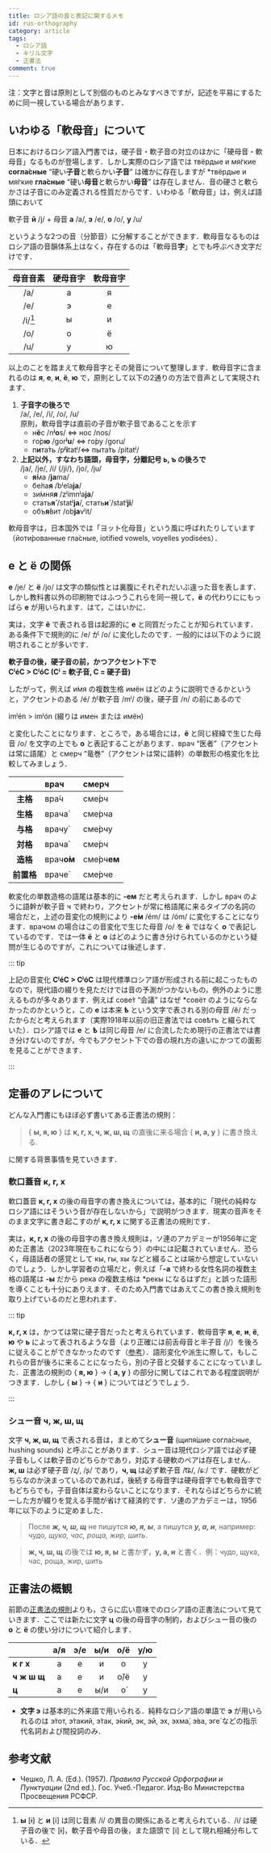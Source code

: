 ```yaml
---
title: ロシア語の音と表記に関するメモ
id: rus-orthography
category: article
tags:
  - ロシア語
  - キリル文字
  - 正書法
comment: true
---
```

<!--まだ書き途中-->
注：文字と音は原則として別個のものとみなすべきですが，記述を平易にするために同一視している場合があります．

## いわゆる「軟母音」について

日本におけるロシア語入門書では，硬子音・軟子音の対立のほかに「硬母音・軟母音」なるものが登場します．しかし実際のロシア語では твёрдые и мя́гкие **согла́сные** “硬い**子音**と軟らかい**子音**” は確かに存在しますが \*твёрдые и мя́гкие **гла́сные** “硬い**母音**と軟らかい**母音**” は存在しません．音の硬さと軟らかさは子音にのみ定義される性質だからです．いわゆる「軟母音」は，例えば語頭において

軟子音 **й** /j/ + 母音 **а** /a/, **э** /e/, **о** /o/, **у** /u/

というような2つの音（分節音）に分解することができます．軟母音なるものはロシア語の音韻体系上はなく，存在するのは「軟母音**字**」とでも呼ぶべき文字だけです．

|母音音素|硬母音字|軟母音字|
|:---:|:---:|:---:|
|/a/|а|я|
|/e/|э|е|
|/i/[^1]|ы|и|
|/o/|о|ё|
|/u/|у|ю|

[^1]:**ы** [ɨ] と **и** [i] は同じ音素 /i/ の異音の関係にあると考えられている．/i/ は硬子音の後で [ɨ]，軟子音や母音の後，また語頭で [i] として現れ相補分布している．

以上のことを踏まえて軟母音字とその発音について整理します．軟母音字に含まれるのは **я**, **е**, **и**, **ё**, **ю** で，原則として以下の2通りの方法で音声として実現されます．

1. **子音字の後ろで**  
/a/, /e/, /i/, /o/, /u/  
原則，軟母音字は直前の子音が軟子音であることを示す
    - н**ё**с /n**ʲo**s/ ⇔ нос /nos/
    - го́р**ю** /gor**ʲu**/ ⇔ го́ру /goru/
    - п**и**та́ть /p**ʲi**tatʲ/⇔ пыта́ть /pitatʲ/
1. **上記以外，すなわち語頭，母音字，分離記号 ь, ъ の後ろで**  
/ja/, /je/, /i/ (/ji/), /jo/, /ju/  
    - **я́**ма /**ja**ma/
    - бе́ла**я** /bʲela**ja**/
    - зи́мня**я** /zʲimnʲa**ja**/
    - стать**я́** /statʲ**ja**/, стать**и́** /statʲ**ji**/
    - объ**я́**вит /ob**ja**vʲit/

軟母音字は，日本国外では「ヨット化母音」という風に呼ばれたりしています（йоти́рованные гла́сные, iotified vowels, voyelles yodisées）．

## е と ё の関係

**е** /je/ と **ё** /jo/ は文字の類似性とは裏腹にそれぞれだいぶ違った音を表します．しかし教科書以外の印刷物ではふつうこれらを同一視して，**ё** の代わりににもっぱら **е** が用いられます．はて，こはいかに．

実は，文字 **ё** で表される音は起源的に **е** と同質だったことが知られています．ある条件下で規則的に /e/ が /o/ に変化したのです．一般的には以下のように説明されることが多いです．

**軟子音の後，硬子音の前，かつアクセント下で**  
**CʲéC > CʲóC (Cʲ = 軟子音, C = 硬子音)**

したがって，例えば и́мя の複数生格 имён はどのように説明できるかというと，アクセントのある /é/ が軟子音 /mʲ/ の後，硬子音 /n/ の前にあるので

imʲén > imʲón (綴りは имен または имён)

と変化したことになります．ところで，ある場合には，**ё** と同じ経緯で生じた母音 /o/ を文字の上でも **о** と表記することがあります．врач “医者”（アクセントは常に語尾）と смерч “竜巻”（アクセントは常に語幹）の単数形の格変化を比較してみましょう．

| |врач|смерч|
|:---:|:----|:----|
|**主格**|вра́ч|сме́рч|
|**生格**|врача́|сме́рча|
|**与格**|врачу́|сме́рчу|
|**対格**|врача́|сме́рч|
|**造格**|врач**о́м**|сме́рч**ем**|
|**前置格**|враче́|сме́рче|

軟変化の単数造格の語尾は基本的に **-ем** だと考えられます．しかし врач のように語幹が軟子音 ч で終わり，アクセントが常に格語尾に来るタイプの名詞の場合だと，上述の音変化の規則により **-е́м** /ém/ は /óm/ に変化することになります．врачом の場合はこの音変化で生じた母音 /o/ を **ё** ではなく **о** で表記しているのです．では一体 **ё** と **о** はどのように書き分けられているのかという疑問が生じるのですが，これについては後述します．

::: tip

上記の音変化 **CʲéC > CʲóC** は現代標準ロシア語が形成される前に起こったものなので，現代語の綴りを見ただけでは音の予測がつかないもの，例外のように思えるものが多々あります．例えば сове́т “会議” はなぜ \*совёт のようにならなかったのかというと，この **е** は本来 **ѣ** という文字で表される別の母音 /ě/ だったからだと考えられます（実際1918年以前の旧正書法では совѣтъ と綴られていた）．ロシア語では **е** と **ѣ** は同じ母音 /e/ に合流したため現行の正書法では書き分けないのですが，今でもアクセント下での音の現れ方の違いにかつての面影を見ることができます．

:::

## 定番のアレについて

どんな入門書にもほぼ必ず書いてある正書法の規則：

>$\{$ **ы, я, ю** $\}$ は **к, г, х, ч, ж, ш, щ** の直後に来る場合 $\{$ **и, а, у** $\}$ に書き換える.

に関する背景事情を見ていきます．

### 軟口蓋音 к, г, х

軟口蓋音 **к, г, х** の後の母音字の書き換えについては，基本的に「現代の純粋なロシア語にはそういう音が存在しないから」で説明がつきます．現実の音声をそのまま文字に書き起こすのが **к, г, х** に関する正書法の規則です．

実は，**к, г, х** の後の母音字の書き換え規則は，ソ連のアカデミーが1956年に定めた正書法（2023年現在もこれにならう）の中には記載されていません．恐らく，母語話者の感覚として кы, гы, хы などと綴ることは端から想定していないのでしょう．しかし学習者の立場だと，例えば「**-а** で終わる女性名詞の複数主格の語尾は **-ы** だから река の複数主格は \*рекы になるはずだ」と誤った語形を導くことも十分にありえます．そのため入門書ではあえてこの書き換え規則を取り上げているのだと思われます．

::: tip

**к, г, х** は，かつては常に硬子音だったと考えられています．軟母音字 **я**, **е**, **и**, **ё**, **ю** や **ь** によって表されるような音（より正確には前舌母音と半子音 /j/）を後ろに従えることができなかったのです（[参考](https://huling.org/docs/chu#%E7%A1%AC%E3%81%84%E5%AD%90%E9%9F%B3%E3%81%A8%E8%BB%9F%E3%82%89%E3%81%8B%E3%81%84%E5%AD%90%E9%9F%B3)）．語形変化や派生に際して，もしこれらの音が後ろに来ることになったら，別の子音と交替することになっていました．正書法の規則の $\{$ **я, ю** $\}$ → $\{$ **а, у** $\}$ の部分に関してはこれである程度説明がつきます．しかし $\{$ **ы** $\}$ → $\{$ **и** $\}$ についてはどうでしょう．

:::

### シュー音 ч, ж, ш, щ

文字 **ч, ж, ш, щ** で表される音は，まとめて**シュー音** (щипя́шие согла́сные, hushing sounds) と呼ぶことがあります．シュー音は現代ロシア語では必ず硬子音もしくは軟子音のどちらかであり，対応する硬軟のペアは存在しません．**ж, ш** は必ず硬子音 /ʐ/, /ʂ/ であり，**ч, щ** は必ず軟子音 /t͡ɕ/, /ɕː/ です．硬軟がどちらなのか決まっているのであれば，後続する母音字は硬母音字でも軟母音字でもどちらでも，子音自体は変わらないことになります．それならばどちらかに統一した方が綴りを覚える手間が省けて経済的です．ソ連のアカデミーは，1956年に以下のように定めました．

>После ***ж, ч, ш, щ*** не пишутся ***ю, я, ы***, а пишутся ***у, а, и***, например: *чудо, щука, час, роща, жир, шить*.
<!--blockquote-->
>**ж, ч, ш, щ** の後では **ю, я, ы** と書かず，**у, а, и** と書く．例：чудо, щука, час, роща, жир, шить

## 正書法の概観

前節の[正書法の規則](#定番のアレについて)よりも，さらに広い意味でのロシア語の正書法について見ていきます．ここでは新たに文字 **ц** の後の母音字の制約，およびシュー音の後の **о** と **ё** の使い分けについて紹介します．

| |а/я|э/е|ы/и|о/ё|у/ю|
|:---|:---:|:---:|:---:|:---:|:---:|
|**к г х**|а|е|и|о|у|
|**ч ж ш щ**|а|е|и|о́/ё|у|
|**ц**|а|е|ы/и|о́|у|

- **文字 э** は基本的に外来語で用いられる．純粋なロシア語の単語で **э** が用いられるのは э́тот, э́такий, э́так, э́кий, эк, эй, эх, эхма́, э́ва, эге́ などの指示代名詞および間投詞のみ．

## 参考文献

- Чешко, Л. А. (Ed.). (1957). *Правила Русской Орфографии и Пунктуации* (2nd ed.). Гос. Учеб.-Педагог. Изд-Во Министерства Просвещения РСФСР.
